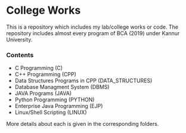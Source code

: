 # College Works

This is a repository which includes my lab/college works or code. The repository includes almost every program of BCA (2019) under Kannur University.

### Contents

- C Programming (C)
- C++ Programming (CPP)
- Data Structures Programs in CPP (DATA_STRUCTURES)
- Database Managment System (DBMS)
- JAVA Programs (JAVA)
- Python Programming (PYTHON)
- Enterprise Java Programming (EJP)
- Linux/Shell Scripting (LINUX)

More details about each is given in the corresponding folders.
